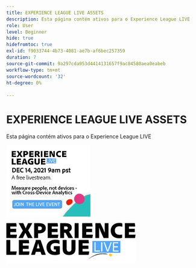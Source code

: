 ```yaml
---
title: EXPERIENCE LEAGUE LIVE ASSETS
description: Esta página contém ativos para o Experience League LIVE
role: User
level: Beginner
hide: true
hidefromtoc: true
exl-id: f9033744-4b73-4081-ae7b-af6bec257359
duration: 7
source-git-commit: 9a297cda953d4414131657f9ac84580aea0eabeb
workflow-type: tm+mt
source-wordcount: '32'
ht-degree: 0%

---
```


# EXPERIENCE LEAGUE LIVE ASSETS

Esta página contém ativos para o Experience League LIVE

![Imagem da Barra Lateral do Episódio 6](assets/exl-live-ep6-sidebar.jpg)

![Logotipo do Experience League Live](assets/exl-live-logo.png)
